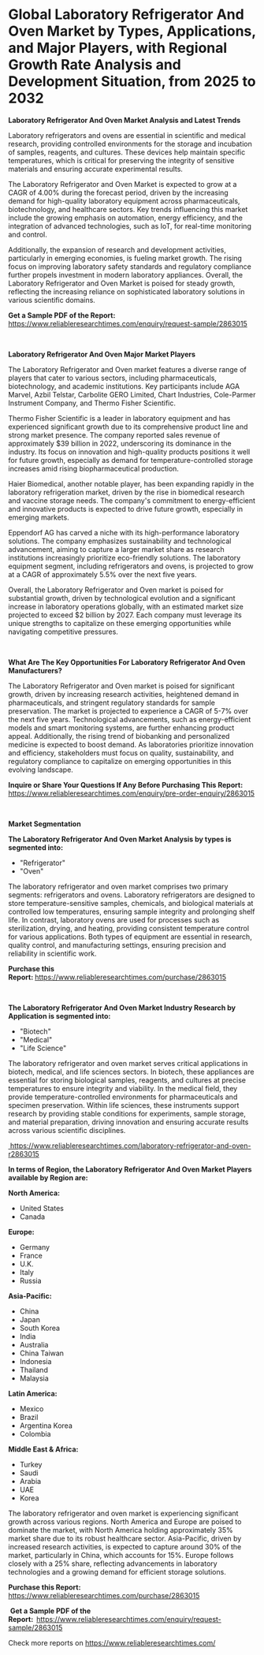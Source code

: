 <p><h1>Global Laboratory Refrigerator And Oven Market by Types, Applications, and Major Players, with Regional Growth Rate Analysis and Development Situation, from 2025 to 2032</h1></p><p><strong>Laboratory Refrigerator And Oven Market Analysis and Latest Trends</strong></p>
<p><p>Laboratory refrigerators and ovens are essential in scientific and medical research, providing controlled environments for the storage and incubation of samples, reagents, and cultures. These devices help maintain specific temperatures, which is critical for preserving the integrity of sensitive materials and ensuring accurate experimental results. </p><p>The Laboratory Refrigerator and Oven Market is expected to grow at a CAGR of 4.00% during the forecast period, driven by the increasing demand for high-quality laboratory equipment across pharmaceuticals, biotechnology, and healthcare sectors. Key trends influencing this market include the growing emphasis on automation, energy efficiency, and the integration of advanced technologies, such as IoT, for real-time monitoring and control. </p><p>Additionally, the expansion of research and development activities, particularly in emerging economies, is fueling market growth. The rising focus on improving laboratory safety standards and regulatory compliance further propels investment in modern laboratory appliances. Overall, the Laboratory Refrigerator and Oven Market is poised for steady growth, reflecting the increasing reliance on sophisticated laboratory solutions in various scientific domains.</p></p>
<p><strong>Get a Sample PDF of the Report:&nbsp;</strong> <a href="https://www.reliableresearchtimes.com/enquiry/request-sample/2863015?utm_campaign=2241&utm_medium=2&utm_source=Github&utm_content=ia&utm_term=12032025&utm_id=laboratory-refrigerator-and-oven">https://www.reliableresearchtimes.com/enquiry/request-sample/2863015</a></p>
<p>&nbsp;</p>
<p><strong>Laboratory Refrigerator And Oven Major Market Players</strong></p>
<p><p>The Laboratory Refrigerator and Oven market features a diverse range of players that cater to various sectors, including pharmaceuticals, biotechnology, and academic institutions. Key participants include AGA Marvel, Azbil Telstar, Carbolite GERO Limited, Chart Industries, Cole-Parmer Instrument Company, and Thermo Fisher Scientific.</p><p>Thermo Fisher Scientific is a leader in laboratory equipment and has experienced significant growth due to its comprehensive product line and strong market presence. The company reported sales revenue of approximately $39 billion in 2022, underscoring its dominance in the industry. Its focus on innovation and high-quality products positions it well for future growth, especially as demand for temperature-controlled storage increases amid rising biopharmaceutical production.</p><p>Haier Biomedical, another notable player, has been expanding rapidly in the laboratory refrigeration market, driven by the rise in biomedical research and vaccine storage needs. The company's commitment to energy-efficient and innovative products is expected to drive future growth, especially in emerging markets.</p><p>Eppendorf AG has carved a niche with its high-performance laboratory solutions. The company emphasizes sustainability and technological advancement, aiming to capture a larger market share as research institutions increasingly prioritize eco-friendly solutions. The laboratory equipment segment, including refrigerators and ovens, is projected to grow at a CAGR of approximately 5.5% over the next five years.</p><p>Overall, the Laboratory Refrigerator and Oven market is poised for substantial growth, driven by technological evolution and a significant increase in laboratory operations globally, with an estimated market size projected to exceed $2 billion by 2027. Each company must leverage its unique strengths to capitalize on these emerging opportunities while navigating competitive pressures.</p></p>
<p>&nbsp;</p>
<p><strong>What Are The Key Opportunities For Laboratory Refrigerator And Oven Manufacturers?</strong></p>
<p><p>The Laboratory Refrigerator and Oven market is poised for significant growth, driven by increasing research activities, heightened demand in pharmaceuticals, and stringent regulatory standards for sample preservation. The market is projected to experience a CAGR of 5-7% over the next five years. Technological advancements, such as energy-efficient models and smart monitoring systems, are further enhancing product appeal. Additionally, the rising trend of biobanking and personalized medicine is expected to boost demand. As laboratories prioritize innovation and efficiency, stakeholders must focus on quality, sustainability, and regulatory compliance to capitalize on emerging opportunities in this evolving landscape.</p></p>
<p><strong>Inquire or Share Your Questions If Any Before Purchasing This Report:</strong> <a href="https://www.reliableresearchtimes.com/enquiry/pre-order-enquiry/2863015?utm_campaign=2241&utm_medium=2&utm_source=Github&utm_content=ia&utm_term=12032025&utm_id=laboratory-refrigerator-and-oven">https://www.reliableresearchtimes.com/enquiry/pre-order-enquiry/2863015</a></p>
<p>&nbsp;</p>
<p><strong>Market Segmentation</strong></p>
<p><strong>The Laboratory Refrigerator And Oven Market Analysis by types is segmented into:</strong></p>
<p><ul><li>"Refrigerator"</li><li>"Oven"</li></ul></p>
<p><p>The laboratory refrigerator and oven market comprises two primary segments: refrigerators and ovens. Laboratory refrigerators are designed to store temperature-sensitive samples, chemicals, and biological materials at controlled low temperatures, ensuring sample integrity and prolonging shelf life. In contrast, laboratory ovens are used for processes such as sterilization, drying, and heating, providing consistent temperature control for various applications. Both types of equipment are essential in research, quality control, and manufacturing settings, ensuring precision and reliability in scientific work.</p></p>
<p><strong>Purchase this Report:&nbsp;</strong><a href="https://www.reliableresearchtimes.com/purchase/2863015?utm_campaign=2241&utm_medium=2&utm_source=Github&utm_content=ia&utm_term=12032025&utm_id=laboratory-refrigerator-and-oven">https://www.reliableresearchtimes.com/purchase/2863015</a></p>
<p>&nbsp;</p>
<p><strong>The Laboratory Refrigerator And Oven Market Industry Research by Application is segmented into:</strong></p>
<p><ul><li>"Biotech"</li><li>"Medical"</li><li>"Life Science"</li></ul></p>
<p><p>The laboratory refrigerator and oven market serves critical applications in biotech, medical, and life sciences sectors. In biotech, these appliances are essential for storing biological samples, reagents, and cultures at precise temperatures to ensure integrity and viability. In the medical field, they provide temperature-controlled environments for pharmaceuticals and specimen preservation. Within life sciences, these instruments support research by providing stable conditions for experiments, sample storage, and material preparation, driving innovation and ensuring accurate results across various scientific disciplines.</p></p>
<p><a href="https://www.reliableresearchtimes.com/laboratory-refrigerator-and-oven-r2863015?utm_campaign=2241&utm_medium=2&utm_source=Github&utm_content=ia&utm_term=12032025&utm_id=laboratory-refrigerator-and-oven">&nbsp;https://www.reliableresearchtimes.com/laboratory-refrigerator-and-oven-r2863015</a></p>
<p><strong>In terms of Region, the Laboratory Refrigerator And Oven Market Players available by Region are:</strong></p>
<p>
    <p> <strong> North America: </strong>
        <ul>
            <li>United States</li>
            <li>Canada</li>
        </ul>
        </p> 
    <p> <strong> Europe: </strong>
        <ul>
            <li>Germany</li>
            <li>France</li>
            <li>U.K.</li>
            <li>Italy</li>
            <li>Russia</li>
        </ul>
        </p> 
    <p> <strong> Asia-Pacific: </strong>
        <ul>
            <li>China</li>
            <li>Japan</li>
            <li>South Korea</li>
            <li>India</li>
            <li>Australia</li>
            <li>China Taiwan</li>
            <li>Indonesia</li>
            <li>Thailand</li>
            <li>Malaysia</li>
        </ul>
        </p> 
    <p> <strong> Latin America: </strong>
        <ul>
            <li>Mexico</li>
            <li>Brazil</li>
            <li>Argentina Korea</li>
            <li>Colombia</li>
        </ul>
        </p> 
    <p> <strong> Middle East & Africa: </strong>
        <ul>
            <li>Turkey</li>
            <li>Saudi</li>
            <li>Arabia</li>
            <li>UAE</li>
            <li>Korea</li>
        </ul>
    </p>
    </p>
<p><p>The laboratory refrigerator and oven market is experiencing significant growth across various regions. North America and Europe are poised to dominate the market, with North America holding approximately 35% market share due to its robust healthcare sector. Asia-Pacific, driven by increased research activities, is expected to capture around 30% of the market, particularly in China, which accounts for 15%. Europe follows closely with a 25% share, reflecting advancements in laboratory technologies and a growing demand for efficient storage solutions.</p></p>
<p><strong>Purchase this Report: </strong><a href="https://www.reliableresearchtimes.com/purchase/2863015?utm_campaign=2241&utm_medium=2&utm_source=Github&utm_content=ia&utm_term=12032025&utm_id=laboratory-refrigerator-and-oven">https://www.reliableresearchtimes.com/purchase/2863015</a></p>
<p>&nbsp;<strong>Get a Sample PDF of the Report:&nbsp;&nbsp;</strong><a href="https://www.reliableresearchtimes.com/enquiry/request-sample/2863015?utm_campaign=2241&utm_medium=2&utm_source=Github&utm_content=ia&utm_term=12032025&utm_id=laboratory-refrigerator-and-oven">https://www.reliableresearchtimes.com/enquiry/request-sample/2863015</a></p>
<p><strong></strong></p>
<p>Check more reports on <a href="https://www.reliableresearchtimes.com/?utm_campaign=2241&utm_medium=2&utm_source=Github&utm_content=ia&utm_term=12032025&utm_id=laboratory-refrigerator-and-oven">https://www.reliableresearchtimes.com/</a></p>